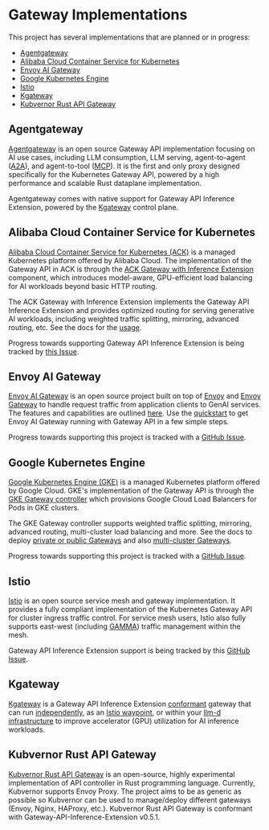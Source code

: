# Gateway Implementations

This project has several implementations that are planned or in progress:

* [Agentgateway][1]
* [Alibaba Cloud Container Service for Kubernetes][2]
* [Envoy AI Gateway][3]
* [Google Kubernetes Engine][4]
* [Istio][5]
* [Kgateway][6]
* [Kubvernor Rust API Gateway][7]

[1]:#agentgateway
[2]:#alibaba-cloud-container-service-for-kubernetes
[3]:#envoy-ai-gateway
[4]:#google-kubernetes-engine
[5]:#istio
[6]:#kgateway
[7]:#kubvernor-rust-api-gateway

## Agentgateway

[Agentgateway](https://agentgateway.dev/) is an open source Gateway API implementation focusing on AI use cases, including LLM consumption, LLM serving, agent-to-agent ([A2A](https://a2aproject.github.io/A2A/latest/)), and agent-to-tool ([MCP](https://modelcontextprotocol.io/introduction)). It is the first and only proxy designed specifically for the Kubernetes Gateway API, powered by a high performance and scalable Rust dataplane implementation.

Agentgateway comes with native support for Gateway API Inference Extension, powered by the [Kgateway](https://kgateway.dev/) control plane.

## Alibaba Cloud Container Service for Kubernetes

[Alibaba Cloud Container Service for Kubernetes (ACK)][ack] is a managed Kubernetes platform 
offered by Alibaba Cloud. The implementation of the Gateway API in ACK is through the 
[ACK Gateway with Inference Extension][ack-gie] component, which introduces model-aware, 
GPU-efficient load balancing for AI workloads beyond basic HTTP routing.

The ACK Gateway with Inference Extension implements the Gateway API Inference Extension 
and provides optimized routing for serving generative AI workloads, 
including weighted traffic splitting, mirroring, advanced routing, etc. 
See the docs for the [usage][ack-gie-usage].

Progress towards supporting Gateway API Inference Extension is being tracked 
by [this Issue](https://github.com/AliyunContainerService/ack-gateway-api/issues/1).

[ack]:https://www.alibabacloud.com/help/en/ack
[ack-gie]:https://www.alibabacloud.com/help/en/ack/product-overview/ack-gateway-with-inference-extension
[ack-gie-usage]:https://www.alibabacloud.com/help/en/ack/ack-managed-and-ack-dedicated/user-guide/intelligent-routing-and-traffic-management-with-ack-gateway-inference-extension


## Envoy AI Gateway

[Envoy AI Gateway][aigw-home] is an open source project built on top of 
[Envoy][envoy-org] and [Envoy Gateway][envoy-gateway] to handle request traffic 
from application clients to GenAI services. The features and capabilities are outlined [here][aigw-capabilities]. Use the [quickstart][aigw-quickstart] to get Envoy AI Gateway running with Gateway API in a few simple steps.

Progress towards supporting this project is tracked with a [GitHub
Issue](https://github.com/envoyproxy/ai-gateway/issues/423).

[aigw-home]:https://aigateway.envoyproxy.io/
[envoy-org]:https://github.com/envoyproxy
[envoy-gateway]: https://gateway.envoyproxy.io/
[aigw-capabilities]:https://aigateway.envoyproxy.io/docs/capabilities/
[aigw-quickstart]:https://aigateway.envoyproxy.io/docs/capabilities/gateway-api-inference-extension

## Google Kubernetes Engine

[Google Kubernetes Engine (GKE)][gke] is a managed Kubernetes platform offered
by Google Cloud. GKE's implementation of the Gateway API is through the [GKE
Gateway controller][gke-gateway] which provisions Google Cloud Load Balancers
for Pods in GKE clusters.

The GKE Gateway controller supports weighted traffic splitting, mirroring,
advanced routing, multi-cluster load balancing and more. See the docs to deploy
[private or public Gateways][gke-gateway-deploy] and also [multi-cluster
Gateways][gke-multi-cluster-gateway].

Progress towards supporting this project is tracked with a [GitHub
Issue](https://github.com/GoogleCloudPlatform/gke-gateway-api/issues/20).

[gke]:https://cloud.google.com/kubernetes-engine
[gke-gateway]:https://cloud.google.com/kubernetes-engine/docs/concepts/gateway-api
[gke-gateway-deploy]:https://cloud.google.com/kubernetes-engine/docs/how-to/deploying-gateways
[gke-multi-cluster-gateway]:https://cloud.google.com/kubernetes-engine/docs/how-to/deploying-multi-cluster-gateways

## Istio

[Istio](https://istio.io/) is an open source service mesh and gateway implementation.
It provides a fully compliant implementation of the Kubernetes Gateway API for cluster ingress traffic control. 
For service mesh users, Istio also fully supports east-west (including [GAMMA](https://gateway-api.sigs.k8s.io/mesh/)) traffic management within the mesh.

Gateway API Inference Extension support is being tracked by this [GitHub
Issue](https://github.com/istio/istio/issues/55768).

## Kgateway

[Kgateway](https://kgateway.dev/) is a Gateway API Inference Extension
[conformant](https://github.com/kubernetes-sigs/gateway-api-inference-extension/tree/main/conformance/reports/v0.5.1/gateway/kgateway)
gateway that can run [independently](https://gateway-api-inference-extension.sigs.k8s.io/guides/#__tabbed_3_3), as an [Istio waypoint](https://kgateway.dev/blog/extend-istio-ambient-kgateway-waypoint/),
or within your [llm-d infrastructure](https://github.com/llm-d-incubation/llm-d-infra) to improve accelerator (GPU)
utilization for AI inference workloads.

## Kubvernor Rust API Gateway
[Kubvernor Rust API Gateway][krg] is an open-source, highly experimental implementation of API controller in Rust programming language. Currently, Kubvernor supports Envoy Proxy. The project aims to be as generic as possible so Kubvernor can be used to manage/deploy different gateways (Envoy, Nginx, HAProxy, etc.). Kubvernor Rust API Gateway is conformant with Gateway-API-Inference-Extension v0.5.1.

[krg]:https://github.com/kubvernor/kubvernor